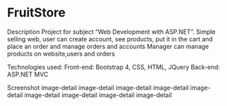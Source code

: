 # FruitStore

Description
Project for subject “Web Development with ASP.NET”.
Simple selling web, user can create account, see products, put it in the cart and place an order and manage orders and accounts Manager can manage products on website,users and orders

Technologies used:
Front-end: Bootstrap 4, CSS, HTML, JQuery
Back-end: ASP.NET MVC

Screenshot
image-detail
image-detail
image-detail
image-detail
image-detail
image-detail
image-detail
image-detail
image-detail
